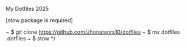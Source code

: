 My Dotfiles 2025

[stow package is required]

~ $ git clone https://github.com/Jhonatanrs10/dotfiles
~ $ mv dotfiles .dotfiles
~ $ stow */